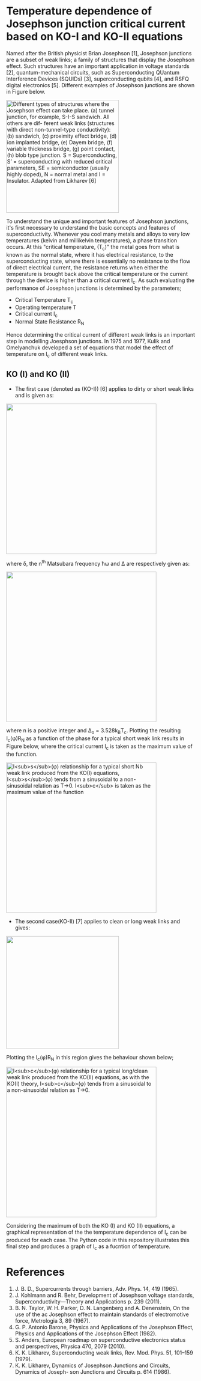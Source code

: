 Temperature dependence of Josephson junction critical current based on KO-I and KO-II equations 
==============

Named after the British physicist Brian Josephson [1], Josephson junctions are a subset of weak links; a family of structures that display the Josephson effect. Such structures have an important application in voltage standards [2], quantum-mechanical circuits, such as Superconducting QUantum Interference Devices (SQUIDs) [3], superconducting qubits [4], and RSFQ digital electronics [5]. Different examples of Josephson junctions are shown in Figure below.

<p><img align="..." src="https://github.com/abuadan/Temperature-Dependance-of-Josephson-Junctions-based-on-KOI-II-/files/410811/junctions-eps-converted-to.pdf" width="300" title="Different types of structures where the Josephson effect can take place. (a) tunnel junction, for example, S-I-S sandwich. All others are dif- ferent weak links (structures with direct non-tunnel-type conductivity): (b) sandwich, (c) proximity effect bridge, (d) ion implanted bridge, (e) Dayem bridge, (f) variable thickness bridge, (g) point contact, (h) blob type junction. S = Superconducting, S’ = superconducting with reduced critical parameters, SE = semiconductor (usually highly doped), N = normal metal and I = Insulator. Adapted from Likharev [6]"></p>

To understand the unique and important features of Josephson junctions, it's first necessary to understand the basic concepts and features of superconductivity. Whenever you cool many metals and alloys to very low temperatures (kelvin and millikelvin temperatures), a phase transition occurs. At this "critical temperature, (T<sub>c</sub>)" the metal goes from what is known as the normal state, where it has electrical resistance, to the superconducting state, where there is essentially no resistance to the flow of direct electrical current, the resistance returns when either the temperature is brought back above the critical temperature or the current through the device is higher than a critical current I<sub>c</sub>. As such evaluating the performance of Josephson junctions is determined by the parameters;
- Critical Temperature T<sub>c</sub>
- Operating temperature T
- Critical current I<sub>c</sub>
- Normal State Resistance R<sub>N</sub>

Hence determining the critical current of different weak links is an important step in modelling Joesphson junctions. In 1975 and 1977, Kulik and Omelyanchuk developed a set of equations that model the effect of temperature on I<sub>c</sub> of different weak links.

KO (I) and KO (II)
--------------
- The first case (denoted as (KO-I)) [6] applies to dirty or short weak links and is given as:

<img src="https://github.com/abuadan/Temperature-Dependance-of-Josephson-Junctions-based-on-KOI-II-/files/417966/eq1.pdf" width="400">

where &#948;, the n<sup>th</sup> Matsubara frequency &#295;&#969; and &#916; are respectively given as:

<img src="https://github.com/abuadan/Temperature-Dependance-of-Josephson-Junctions-based-on-KOI-II-/files/417964/eq2.pdf" width=400>

where n is a positive integer and &#916;<sub>o</sub> = 3.528k<sub>B</sub>T<sub>c</sub>. Plotting the resulting I<sub>c</sub>(&phi;)R<sub>N</sub> as a function of the phase for a typical short weak link results in Figure below, where the critical current I<sub>c</sub> is taken as the maximum value of the function. 

<p><img src="https://github.com/abuadan/Temperature-Dependance-of-Josephson-Junctions-based-on-KOI-II-/files/414991/current_phase-eps-converted-to.pdf" width="400" title="I<sub>s</sub>(&phi;) relationship for a typical short Nb weak link produced from the KO(I) equations, I<sub>s</sub>(&phi;) tends from a sinusoidal to a non-sinusoidal relation as T&rarr;0. I<sub>c</sub> is taken as the maximum value of the function"></p>

- The second case(KO-II) [7] applies to clean or long weak links and gives:

<img src="https://github.com/abuadan/Temperature-Dependance-of-Josephson-Junctions-based-on-KOI-II-/files/417962/eq3.pdf" width="300">

Plotting the I<sub>c</sub>(&phi;)R<sub>N</sub> in this region gives the behaviour shown below;

<p><img src="https://github.com/abuadan/Temperature-Dependance-of-Josephson-Junctions-based-on-KOI-II-/files/415091/current_phase1-eps-converted-to.pdf" width = "400" title="I<sub>c</sub>(&phi;) relationship for a typical long/clean weak link produced from the KO(II) equations, as with the KO(I) theory, I<sub>c</sub>(&phi;) tends from a sinusoidal to a non-sinusoidal relation as T&rarr;0."></p>

Considering the maximum of both the KO (I) and KO (II) equations, a graphical representation of the the temperature dependence of I<sub>c</sub> can be produced for each case. The Python code in this repository illustrates this final step and produces a graph of I<sub>c</sub> as a fucntion of temperature.

References
============================
1. J. B. D., Supercurrents through barriers, Adv. Phys. 14, 419 (1965).
2. J. Kohlmann and R. Behr, Development of Josephson voltage standards, Superconductivity—Theory and Applications p. 239 (2011).
3. B. N. Taylor, W. H. Parker, D. N. Langenberg and A. Denenstein, On the use of the ac Josephson effect to maintain standards of electromotive force, Metrologia 3, 89 (1967).
4. G. P. Antonio Barone, Physics and Applications of the Josephson Effect, Physics and Applications of the Josephson Effect (1982).
5. S. Anders, European roadmap on superconductive electronics status and perspectives, Physica 470, 2079 (2010).
6. K. K. Likharev, Superconducting weak links, Rev. Mod. Phys. 51, 101–159 (1979).
7. K. K. Likharev, Dynamics of Josephson Junctions and Circuits, Dynamics of Joseph- son Junctions and Circuits p. 614 (1986).


